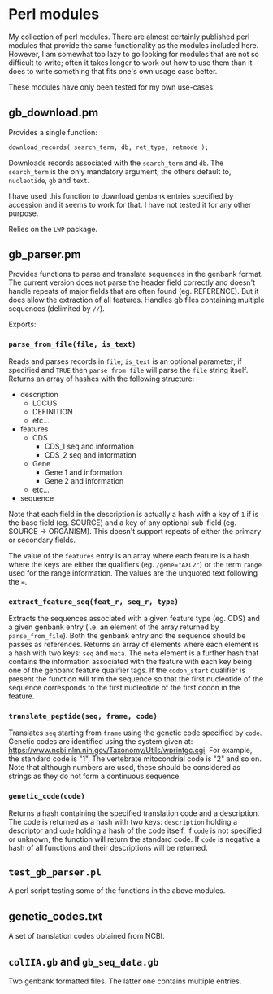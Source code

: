 # Perl modules

My collection of perl modules. There are almost certainly published
perl modules that provide the same functionality as the modules
included here. However, I am somewhat too lazy to go looking for
modules that are not so difficult to write; often it takes longer to
work out how to use them than it does to write something that fits
one's own usage case better.

These modules have only been tested for my own use-cases.

## gb_download.pm
Provides a single function:

```perl
download_records( search_term, db, ret_type, retmode );
```

Downloads records associated with the `search_term` and `db`.
The `search_term` is the only mandatory argument; the others
default to, `nucleotide`, `gb` and `text`.

I have used this function to download genbank entries specified by accession
and it seems to work for that. I have not tested it for any other
purpose.

Relies on the `LWP` package.

## gb_parser.pm
Provides functions to parse and translate sequences in the genbank format.
The current version does not parse the header field correctly and doesn't
handle repeats of major fields that are often found (eg. REFERENCE). But it
does allow the extraction of all features. Handles gb files containing
multiple sequences (delimited by `//`).

Exports:

### `parse_from_file(file, is_text)`  
Reads and parses records in `file`; `is_text` is an optional parameter; if
specified and `TRUE` then `parse_from_file` will parse the `file` string
itself. Returns an array of hashes with the following structure:

- description
  - LOCUS
  - DEFINITION
  - etc...
- features
  - CDS
    - CDS_1 seq and information
	- CDS_2 seq and information
  - Gene
	- Gene 1 and information
	- Gene 2 and information
  - etc...
- sequence

Note that each field in the description is actually a hash with a key of `1`
if is the base field (eg. SOURCE) and a key of any optional sub-field
(eg. SOURCE -> ORGANISM). This doesn't support repeats of either the primary
or secondary fields.

The value of the `features` entry is an array where each feature is a hash
where the keys are either the qualifiers (eg. `/gene="AXL2"`) or the term
`range` used for the range information. The values are the unquoted text
following the `=`.

### `extract_feature_seq(feat_r, seq_r, type)`

Extracts the sequences associated with a given feature type (eg. CDS) and a
given genbank entry (i.e. an element of the array returned by
`parse_from_file`). Both the genbank entry and the sequence should be passes
as references. Returns an array of elements where each element is a hash with
two keys: `seq` and `meta`. The `meta` element is a further hash that contains
the information associated with the feature with each key being one of the
genbank feature qualifier tags. If the `codon_start` qualifier is present the
function will trim the sequence so that the first nucleotide of the sequence
corresponds to the first nucleotide of the first codon in the feature.

### `translate_peptide(seq, frame, code)`

Translates `seq` starting from `frame` using the genetic code specified by
`code`. Genetic codes are identified using the system given
at: <https://www.ncbi.nlm.nih.gov/Taxonomy/Utils/wprintgc.cgi>. For example,
the standard code is "1", The vertebrate mitocondrial code is "2" and so
on. Note that although numbers are used, these should be considered as strings
as they do not form a continuous sequence.

### `genetic_code(code)`

Returns a hash containing the specified translation code and a
description. The code is returned as a hash with two keys: `description`
holding a descriptor and `code` holding a hash of the code itself. If `code`
is not specified or unknown, the function will return the standard code. If
`code` is negative a hash of all functions and their descriptions will be
returned.

## `test_gb_parser.pl`
A perl script testing some of the functions in the above modules.

## genetic_codes.txt
A set of translation codes obtained from NCBI.

## `colIIA.gb` and `gb_seq_data.gb`
Two genbank formatted files. The latter one contains multiple entries.
